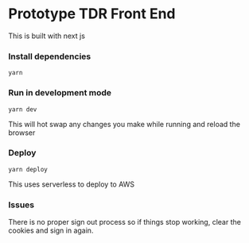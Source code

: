 # Prototype TDR Front End

This is built with next js

### Install dependencies
`yarn`

### Run in development mode
`yarn dev`

This will hot swap any changes you make while running and reload the browser

### Deploy
`yarn deploy`

This uses serverless to deploy to AWS

### Issues
There is no proper sign out process so if things stop working, clear the cookies and sign in again. 